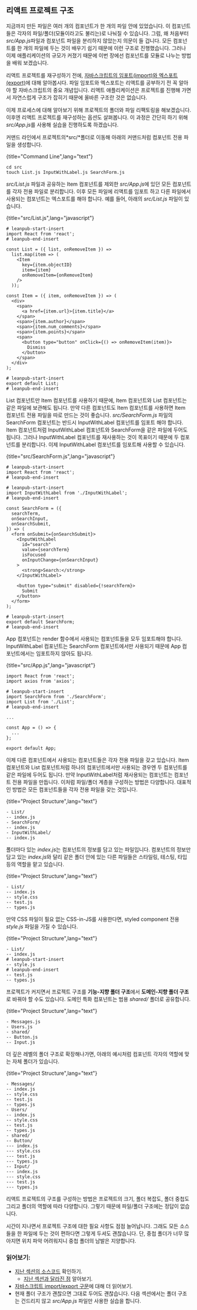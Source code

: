 ## 리액트 프로젝트 구조

지금까지 만든 파일은 여러 개의 컴포넌트가 한 개의 파일 안에 있었습니다. 이 컴포넌트들은 각자의 파일/폴더(모듈이라고도 불리는)로 나눠질 수 있습니다. 그럼, 왜 처음부터 *src/App.js*파일과 컴포넌트 파일을 분리하지 않았는지 의문이 들 겁니다. 모든 컴포넌트를 한 개의 파일에 두는 것이 배우기 쉽기 때문에 이런 구조로 진행했습니다. 그러나 이제 애플리케이션의 규모가 커졌기 때문에 이번 장에선 컴포넌트를 모듈로 나누는 방법을 배워 보겠습니다. 

리액트 프로젝트를 재구성하기 전에, [자바스크립트의 임포트(import)와 엑스포트(export)](https://www.robinwieruch.de/javascript-import-export)에 대해 알아봅시다. 파일 임포트와 엑스포트는 리액트를 공부하기 전 꼭 알아야 할 자바스크립트의 중요 개념입니다. 리액트 애플리케이션은 프로젝트를 진행해 가면서 자연스럽게 구조가 잡히기 때문에 올바른 구조란 것은 없습니다.

이제 프로세스에 대해 알아보기 위해 프로젝트의 폴더와 파일 리팩토링을 해보겠습니다. 이후엔 리액트 프로젝트를 재구성하는 옵션도 살펴봅니다. 이 과정은 간단히 하기 위해 *src/App.js*를 사용해 실습을 진행하도록 하겠습니다. 

커맨드 라인에서 프로젝트의*src/*폴더로 이동해 아래의 커맨드처럼 컴포넌트 전용 파일을 생성합니다. 

{title="Command Line",lang="text"}
~~~~~~~
cd src
touch List.js InputWithLabel.js SearchForm.js
~~~~~~~

*src/List.js* 파일과 공유하는 Item 컴포넌트를 제외한  *src/App.js*에 있던 모든 컴포넌트를 각자 전용 파일로 분리합니다. 이후 모든 파일에 리액트를 임포트 하고 다른 파일에서 사용되는 컴포넌트는 엑스포트를 해야 합니다. 예를 들어, 아래의 *src/List.js* 파일이 있습니다.

{title="src/List.js",lang="javascript"}
~~~~~~~
# leanpub-start-insert
import React from 'react';
# leanpub-end-insert

const List = ({ list, onRemoveItem }) =>
  list.map(item => (
    <Item
      key={item.objectID}
      item={item}
      onRemoveItem={onRemoveItem}
    />
  ));

const Item = ({ item, onRemoveItem }) => (
  <div>
    <span>
      <a href={item.url}>{item.title}</a>
    </span>
    <span>{item.author}</span>
    <span>{item.num_comments}</span>
    <span>{item.points}</span>
    <span>
      <button type="button" onClick={() => onRemoveItem(item)}>
        Dismiss
      </button>
    </span>
  </div>
);

# leanpub-start-insert
export default List;
# leanpub-end-insert
~~~~~~~

List 컴포넌트만 Item 컴포넌트를 사용하기 때문에, Item 컴포넌트와 List 컴포넌트는 같은 파일에 보관해도 됩니다. 만약 다른 컴포넌트도 Item 컴포넌트를 사용하면 Item 컴포넌트 전용 파일을 따로 만드는 것이 좋습니다. *src/SearchForm.js* 파일의 SearchForm 컴포넌트는 반드시 InputWithLabel 컴포넌트를 임포트 해야 합니다. Item 컴포넌트처럼 InputWithLabel 컴포넌트와 SearchForm을 같은 파일에 두어도 됩니다. 그러나 InputWithLabel 컴포넌트를 재사용하는 것이 목표이기 때문에 두 컴포넌트를 분리합니다. 이제 InputWithLabel 컴포넌트를 임포트해 사용할 수 있습니다.

{title="src/SearchForm.js",lang="javascript"}
~~~~~~~
# leanpub-start-insert
import React from 'react';
# leanpub-end-insert

# leanpub-start-insert
import InputWithLabel from './InputWithLabel';
# leanpub-end-insert

const SearchForm = ({
  searchTerm,
  onSearchInput,
  onSearchSubmit,
}) => (
  <form onSubmit={onSearchSubmit}>
    <InputWithLabel
      id="search"
      value={searchTerm}
      isFocused
      onInputChange={onSearchInput}
    >
      <strong>Search:</strong>
    </InputWithLabel>

    <button type="submit" disabled={!searchTerm}>
      Submit
    </button>
  </form>
);

# leanpub-start-insert
export default SearchForm;
# leanpub-end-insert
~~~~~~~

App 컴포넌트는 render 함수에서 사용되는 컴포넌트들을 모두 임포트해야 합니다. InputWithLabel 컴포넌트는 SearchForm 컴포넌트에서만 사용되기 때문에 App 컴포넌트에서는 임포트하지 않아도 됩니다.

{title="src/App.js",lang="javascript"}
~~~~~~~
import React from 'react';
import axios from 'axios';

# leanpub-start-insert
import SearchForm from './SearchForm';
import List from './List';
# leanpub-end-insert

...

const App = () => {
  ...
};

export default App;
~~~~~~~

이제 다른 컴포넌트에서 사용되는 컴포넌트들은 각자 전용 파일을 갖고 있습니다. Item 컴포넌트와 List 컴포넌트처럼 하나의 컴포넌트에서만 사용되는 경우엔 두 컴포넌트를 같은 파일에 두어도 됩니다. 만약 InputWithLabel처럼 재사용되는 컴포넌트는 컴포넌트 전용 파일을 만듭니다. 이처럼 파일/폴더 계층을 구성하는 방법은 다양합니다. 대표적인 방법은 모든 컴포넌트들을 각자 전용 파일을 갖는 것입니다.  

{title="Project Structure",lang="text"}
~~~~~~~
- List/
-- index.js
- SearchForm/
-- index.js
- InputWithLabel/
-- index.js
~~~~~~~

폴더마다 있는 *index.js*는 컴포넌트의 정보를 담고 있는 파일입니다. 컴포넌트의 정보만 담고 있는 *index.js*와 달리 같은 폴더 안에 있는 다른 파일들은 스타일링, 테스팅, 타입 등의 역할을 맡고 있습니다.

{title="Project Structure",lang="text"}
~~~~~~~
- List/
-- index.js
-- style.css
-- test.js
-- types.js
~~~~~~~

만약 CSS 파일이 필요 없는 CSS-in-JS를 사용한다면,  styled component 전용 *style.js* 파일을 가질 수 있습니다. 

{title="Project Structure",lang="text"}
~~~~~~~
- List/
-- index.js
# leanpub-start-insert
-- style.js
# leanpub-end-insert
-- test.js
-- types.js
~~~~~~~

프로젝트가 커지면서 프로젝트 구조를 **기능-지향 폴더 구조**에서 **도메인-지향 폴더 구조**로 바꿔야 할 수도 있습니다.  도메인 특화 컴포넌트는 범용 *shared/* 폴더로 공유합니다.

{title="Project Structure",lang="text"}
~~~~~~~
- Messages.js
- Users.js
- shared/
-- Button.js
-- Input.js
~~~~~~~

더 깊은 레벨의 폴더 구조로 확장해나가면, 아래의 예시처럼 컴포넌트 각자의 역할에 맞는 자체 폴더가 있습니다.

{title="Project Structure",lang="text"}
~~~~~~~
- Messages/
-- index.js
-- style.css
-- test.js
-- types.js
- Users/
-- index.js
-- style.css
-- test.js
-- types.js
- shared/
-- Button/
--- index.js
--- style.css
--- test.js
--- types.js
-- Input/
--- index.js
--- style.css
--- test.js
--- types.js
~~~~~~~

리액트 프로젝트의 구조를 구성하는 방법은 프로젝트의 크기, 폴더 복잡도, 폴더 중첩도 그리고 폴더의 역할에 따라  다양합니다.  그렇기 때문에 파일/폴더 구조에는 정답이 없습니다.

시간이 지나면서 프로젝트 구조에 대한 필요 사항도 점점 늘어납니다. 그래도 모든 소스들을 한 파일에 두는 것이 편하다면 그렇게 두셔도 괜찮습니다. 단, 중첩 폴더가 너무 많아지면 위치 파악 어려워지니 중첩 폴더의 남발은 지양합니다.

### 읽어보기:

* [지난 섹션의 소스코드](https://codesandbox.io/s/github/the-road-to-learn-react/hacker-stories/tree/hs/React-Folder-Structure) 확인하기.
  * [지난 섹션과 달라진 점](https://github.com/the-road-to-learn-react/hacker-stories/compare/hs/react-modern-final...hs/React-Folder-Structure?expand=1) 알아보기.
* [자바스크립트 import/export 구문](https://www.robinwieruch.de/javascript-import-export)에 대해 더 읽어보기.
* 현재 폴더 구조가 괜찮으면 그대로 두어도 괜찮습니다. 다음 섹션에서는 폴더 구조는 건드리지 않고 *src/App.js* 파일만 사용한 실습을 합니다. 
